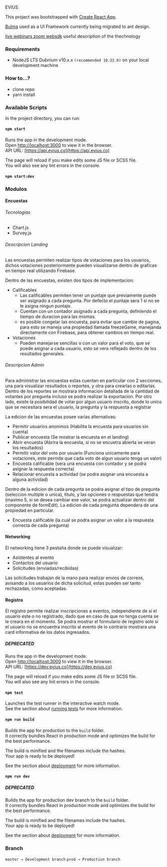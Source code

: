EVIUS

This project was bootstrapped with [Create React App](https://github.com/facebookincubator/create-react-app).

[Bulma](https://bulma.io) used as a UI Framework currently being migrated to ant design.

[live webinars zoom websdk](https://bloggeek.me/when-will-zoom-use-webrtc/) useful description of the thechnology

###

### Requirements

- NodeJS LTS Dubnium v10.x.x `(recommended 10.22.0)` on your local development machine

### How to...?

- clone repo
- yarn install

### Available Scripts

In the project directory, you can run:

#### `npm start`

Runs the app in the development mode.<br>
Open [http://localhost:3000](http://localhost:3000) to view it in the browser.<br>
API URL: [https://api.evius.co](https://api.evius.co)

The page will reload if you make edits some JS file or SCSS file.<br>
You will also see any lint errors in the console.

#### `npm start:dev`

### Modulos

#### Encuestas

###### Tecnologias

- Chart.js
- Survey.js

###### Descripcion Landing

Las encuestas permiten realizar tipos de votaciones para los usuarios, dichos votaciones posteriormente pueden visualizarse dentro
de graficas en tiempo real utilizando Firebase.

Dentro de las encuestas, existen dos tipos de implementacion:

- Calificables
  - Las calificables permiten tener un puntaje que previamente puede ser asignado a cada pregunta. Por defecto el puntaje sera 1 si no se
    le asigna ningun puntaje.
  - Cuentan con un contador asignado a cada pregunta, definiendo el tiempo de duracion para las mismas.
  - es posible congelar las encuesta, para evitar que cambie de pagina, para esto se maneja una propiedad llamada freezeGame, manejanda
    directamente con Firebase, para obtener cambios en tiempo real.
- Votaciones
  - Pueden manejarse sencillas o con un valor para el voto, que se puede asignar a cada usuario, esto se vera reflejado dentro de los resultados generales.

###### Descripcion Admin

Para administrar las encuestas estas cuentan en particular con 2 secciones, una para visualizar resultados o reportes, y otra para crearlas o editarlas.
Dentro de los reportes se mostrara informacion detallada de la cantidad de votantes por pregunta incluso se podra realizar la exportacion. Por otro lado,
existe la posibilidad de votar por algun usuario inscrito, donde lo unico que se necesitara sera el usuario, la pregunta y la respuesta a registrar

La edicion de las encuestas posee varias alternativas:

- Permitir usuarios anonimos (Habilita la encuesta para usuarios sin cuenta)
- Publicar encuesta (Se mostrar la encuesta en el landing)
- Abrir encuesta (Abrira la encuesta, si no se encuetra abierta se veran los resultados)
- Permitir valor del voto por usuario (Funciona unicamente para votaciones, esto permite que cada voto de algun usuario tenga un valor)
- Encuesta calificable (sera una encuesta con contador y se podra asignar la respuesta correcta)
- Relacionar encuesta a actividad (se podra asignar una encuesta a alguna actividad)

Dentro de la edicion de cada pregunta se podra asignar el tipo de pregunta (seleccion multiple o unica), titulo, y las opciones o respuestas que tendra (maximo 5,
si se desea cambiar ese valor, se podra actualizar dentro del componente de formEdit).
La edicion de cada pregunta dependera de una propiedad en particular.

- Encuesta calificable (la cual se podra asignar un valor a la respuesta correcta de cada pregunta)

#### Networking

El networking tiene 3 pestaña donde se puede visualizar:

- Asistentes al evento
- Contactos del usuario
- Solicitudes (enviadas/recibidas)

Las solicitudes trabajan de la mano para realizar envios de correos, avisando a los usuarios de dicha solicitud, estas pueden ser tanto
rechazadas, como aceptadas.

#### Registro

El registro permite realizar inscripciones a eventos, independiente de si el usuario este o no registrado, dado que en caso de que no tenga cuenta
se le creara en el momento. Se podra mostrar el formulario de registro solo si el usuario no se encuentra inscrito al evento de lo contrario mostrara
una card informativa de los datos ingresados.

##### DEPRECATED

Runs the app in the development mode.<br>
Open [http://localhost:3000](http://localhost:3000) to view it in the browser.<br>
API URL: [https://dev.evius.co](https://dev.evius.co)

The page will reload if you make edits some JS file or SCSS file.<br>
You will also see any lint errors in the console.

#### `npm test`

Launches the test runner in the interactive watch mode.<br>
See the section about [running tests](#running-tests) for more information.

#### `npm run build`

Builds the app for production to the `build` folder.<br>
It correctly bundles React in production mode and optimizes the build for the best performance.

The build is minified and the filenames include the hashes.<br>
Your app is ready to be deployed!

See the section about [deployment](#deployment) for more information.

#### `npm run dev`

##### DEPRECATED

Builds the app for production dev branch to the `build` folder.<br>
It correctly bundles React in production mode and optimizes the build for the best performance.

The build is minified and the filenames include the hashes.<br>
Your app is ready to be deployed!

See the section about [deployment](#deployment) for more information.

### Branch

`master → Development branch`
`prod → Production branch`
